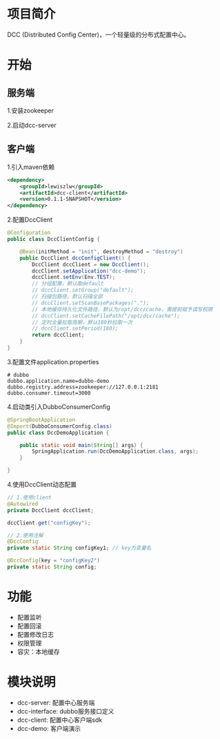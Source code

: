 # 项目简介
DCC (Distributed Config Center)，一个轻量级的分布式配置中心。

# 开始
## 服务端
1.安装zookeeper

2.启动dcc-server

## 客户端
1.引入maven依赖
```xml
<dependency>
    <groupId>lewiszlw</groupId>
    <artifactId>dcc-client</artifactId>
    <version>0.1.1-SNAPSHOT</version>
</dependency>
```
2.配置DccClient
```java
@Configuration
public class DccClientConfig {

    @Bean(initMethod = "init", destroyMethod = "destroy")
    public DccClient dccConfigClient() {
        DccClient dccClient = new DccClient();
        dccClient.setApplication("dcc-demo");
        dccClient.setEnv(Env.TEST);
        // 分组配置，默认取default
        // dccClient.setGroup("default");
        // 扫描包路径，默认扫描全部
        // dccClient.setScanBasePackages(".");
        // 本地缓存持久化文件路径，默认为/opt/dcc/cache，需提前赋予读写权限
        // dccClient.setCacheFilePath("/opt/dcc/cache");
        // 定时全量拉取周期，默认180秒拉取一次
        // dccClient.setPeriod(180);
        return dccClient;
    }
}
```
3.配置文件application.properties
```
# dubbo
dubbo.application.name=dubbo-demo
dubbo.registry.address=zookeeper://127.0.0.1:2181
dubbo.consumer.timeout=3000
```
4.启动类引入DubboConsumerConfig
```java
@SpringBootApplication
@Import(DubboConsumerConfig.class)
public class DccDemoApplication {

    public static void main(String[] args) {
        SpringApplication.run(DccDemoApplication.class, args);
    }

}
```
4.使用DccClient动态配置
```java
// 1.使用client
@Autowired
private DccClient dccClient;

dccClient.get("configKey");

// 2.使用注解
@DccConfig
private static String configKey1; // key为变量名

@DccConfig(key = "configKey2")
private static String config;
```

# 功能
- 配置监听
- 配置回滚
- 配置修改日志
- 权限管理
- 容灾：本地缓存

# 模块说明
- dcc-server: 配置中心服务端
- dcc-interface: dubbo服务接口定义
- dcc-client: 配置中心客户端sdk
- dcc-demo: 客户端演示